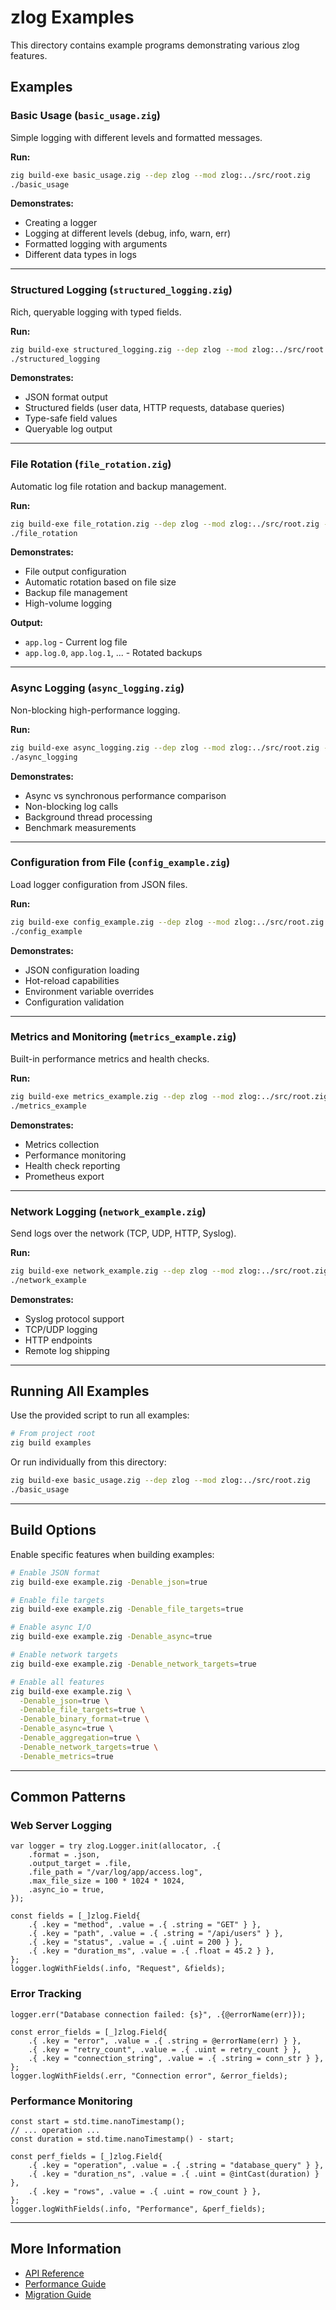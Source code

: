 # zlog Examples

This directory contains example programs demonstrating various zlog features.

## Examples

### Basic Usage (`basic_usage.zig`)

Simple logging with different levels and formatted messages.

**Run:**
```bash
zig build-exe basic_usage.zig --dep zlog --mod zlog:../src/root.zig
./basic_usage
```

**Demonstrates:**
- Creating a logger
- Logging at different levels (debug, info, warn, err)
- Formatted logging with arguments
- Different data types in logs

---

### Structured Logging (`structured_logging.zig`)

Rich, queryable logging with typed fields.

**Run:**
```bash
zig build-exe structured_logging.zig --dep zlog --mod zlog:../src/root.zig -Denable_json=true
./structured_logging
```

**Demonstrates:**
- JSON format output
- Structured fields (user data, HTTP requests, database queries)
- Type-safe field values
- Queryable log output

---

### File Rotation (`file_rotation.zig`)

Automatic log file rotation and backup management.

**Run:**
```bash
zig build-exe file_rotation.zig --dep zlog --mod zlog:../src/root.zig -Denable_file_targets=true
./file_rotation
```

**Demonstrates:**
- File output configuration
- Automatic rotation based on file size
- Backup file management
- High-volume logging

**Output:**
- `app.log` - Current log file
- `app.log.0`, `app.log.1`, ... - Rotated backups

---

### Async Logging (`async_logging.zig`)

Non-blocking high-performance logging.

**Run:**
```bash
zig build-exe async_logging.zig --dep zlog --mod zlog:../src/root.zig -Denable_file_targets=true -Denable_async=true
./async_logging
```

**Demonstrates:**
- Async vs synchronous performance comparison
- Non-blocking log calls
- Background thread processing
- Benchmark measurements

---

### Configuration from File (`config_example.zig`)

Load logger configuration from JSON files.

**Run:**
```bash
zig build-exe config_example.zig --dep zlog --mod zlog:../src/root.zig
./config_example
```

**Demonstrates:**
- JSON configuration loading
- Hot-reload capabilities
- Environment variable overrides
- Configuration validation

---

### Metrics and Monitoring (`metrics_example.zig`)

Built-in performance metrics and health checks.

**Run:**
```bash
zig build-exe metrics_example.zig --dep zlog --mod zlog:../src/root.zig -Denable_metrics=true
./metrics_example
```

**Demonstrates:**
- Metrics collection
- Performance monitoring
- Health check reporting
- Prometheus export

---

### Network Logging (`network_example.zig`)

Send logs over the network (TCP, UDP, HTTP, Syslog).

**Run:**
```bash
zig build-exe network_example.zig --dep zlog --mod zlog:../src/root.zig -Denable_network_targets=true
./network_example
```

**Demonstrates:**
- Syslog protocol support
- TCP/UDP logging
- HTTP endpoints
- Remote log shipping

---

## Running All Examples

Use the provided script to run all examples:

```bash
# From project root
zig build examples
```

Or run individually from this directory:

```bash
zig build-exe basic_usage.zig --dep zlog --mod zlog:../src/root.zig
./basic_usage
```

---

## Build Options

Enable specific features when building examples:

```bash
# Enable JSON format
zig build-exe example.zig -Denable_json=true

# Enable file targets
zig build-exe example.zig -Denable_file_targets=true

# Enable async I/O
zig build-exe example.zig -Denable_async=true

# Enable network targets
zig build-exe example.zig -Denable_network_targets=true

# Enable all features
zig build-exe example.zig \
  -Denable_json=true \
  -Denable_file_targets=true \
  -Denable_binary_format=true \
  -Denable_async=true \
  -Denable_aggregation=true \
  -Denable_network_targets=true \
  -Denable_metrics=true
```

---

## Common Patterns

### Web Server Logging

```zig
var logger = try zlog.Logger.init(allocator, .{
    .format = .json,
    .output_target = .file,
    .file_path = "/var/log/app/access.log",
    .max_file_size = 100 * 1024 * 1024,
    .async_io = true,
});

const fields = [_]zlog.Field{
    .{ .key = "method", .value = .{ .string = "GET" } },
    .{ .key = "path", .value = .{ .string = "/api/users" } },
    .{ .key = "status", .value = .{ .uint = 200 } },
    .{ .key = "duration_ms", .value = .{ .float = 45.2 } },
};
logger.logWithFields(.info, "Request", &fields);
```

### Error Tracking

```zig
logger.err("Database connection failed: {s}", .{@errorName(err)});

const error_fields = [_]zlog.Field{
    .{ .key = "error", .value = .{ .string = @errorName(err) } },
    .{ .key = "retry_count", .value = .{ .uint = retry_count } },
    .{ .key = "connection_string", .value = .{ .string = conn_str } },
};
logger.logWithFields(.err, "Connection error", &error_fields);
```

### Performance Monitoring

```zig
const start = std.time.nanoTimestamp();
// ... operation ...
const duration = std.time.nanoTimestamp() - start;

const perf_fields = [_]zlog.Field{
    .{ .key = "operation", .value = .{ .string = "database_query" } },
    .{ .key = "duration_ns", .value = .{ .uint = @intCast(duration) } },
    .{ .key = "rows", .value = .{ .uint = row_count } },
};
logger.logWithFields(.info, "Performance", &perf_fields);
```

---

## More Information

- [API Reference](../docs/API.md)
- [Performance Guide](../docs/PERFORMANCE.md)
- [Migration Guide](../docs/MIGRATION.md)

